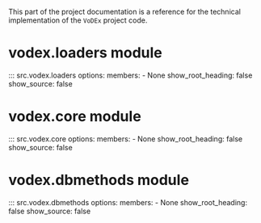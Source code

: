 This part of the project documentation is a 
reference for the technical implementation of the `VoDEx` project code. 

# vodex.loaders module
::: src.vodex.loaders
    options:
      members:
        - None
      show_root_heading: false
      show_source: false

# vodex.core module
::: src.vodex.core
    options:
      members:
        - None
      show_root_heading: false
      show_source: false

# vodex.dbmethods module
::: src.vodex.dbmethods
    options:
      members:
        - None
      show_root_heading: false
      show_source: false